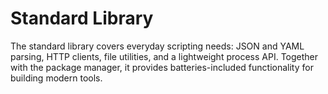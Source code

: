 # Standard Library

The standard library covers everyday scripting needs: JSON and YAML parsing, HTTP clients, file utilities, and a lightweight process API. Together with the package manager, it provides batteries-included functionality for building modern tools.
